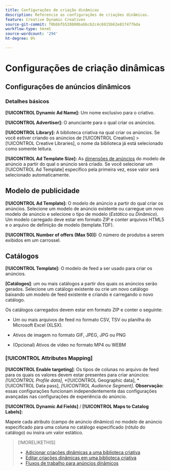 ```yaml
---
title: Configurações de criação dinâmicas
description: Referencie as configurações de criações dinâmicas.
feature: Creative Dynamic Creatives
source-git-commit: f0bbbfb528000babbcb2c4c6915b62e81f477bda
workflow-type: tm+mt
source-wordcount: '294'
ht-degree: 0%

---
```


# Configurações de criação dinâmicas

<!-- add a description -->

<!-- This looks the same for me for either HTML5 type as of 9/24:

## Dynamic ad settings for static HTML5 ads {#dynamic-ad-settings-static-html5}

### Basic Details

**[!UICONTROL Advertiser]:** The advertiser for which to create the ads.

**[!UICONTROL Library]:** The creative library in which to create the ads.

**[!UICONTROL Dynamic Ad Name]:** A unique name for the creative.

**[!UICONTROL Ad Template Size]:** The ad dimensions for the ad template from which to create the ad. If you first select a specific [!UICONTROL Ad Template], then this value is automatically selected.

**[!UICONTROL Ad Template Type]:** The type of ad template from which to create the ad: *[!UICONTROL Static HTML5]* or *[!UICONTROL Dynamic HTML5]*.  If you first select a specific [!UICONTROL Ad Template], then this value is automatically selected.

**[!UICONTROL Ad Template]:** The ad template from which to create the ad.

**[!UICONTROL clickURL]:** A valid landing page URL to which users are redirected when they click the ad.

### [!UICONTROL Attributes Details]

-->

## Configurações de anúncios dinâmicos<!-- for dynamic HTML5 ads {#dynamic-ad-settings-dynamic-html5}-->

<!-- add a description -->

### Detalhes básicos

**[!UICONTROL Dynamic Ad Name]:** Um nome exclusivo para o criativo.

**[!UICONTROL Advertiser]:** O anunciante para o qual criar os anúncios.

**[!UICONTROL Library]:** A biblioteca criativa na qual criar os anúncios. Se você estiver criando os anúncios de [!UICONTROL Creatives] > [!UICONTROL Creative Libraries], o nome da biblioteca já está selecionado como somente leitura.

**[!UICONTROL Ad Template Size]:** As [dimensões de anúncios](/help/creative/creative-libraries/creative-sizes.md) do modelo de anúncio a partir do qual o anúncio será criado. Se você selecionar um [!UICONTROL Ad Template] específico pela primeira vez, esse valor será selecionado automaticamente.

## Modelo de publicidade

**[!UICONTROL Ad Template]:** O modelo de anúncio a partir do qual criar os anúncios. Selecione um modelo de anúncio existente ou carregue um novo modelo de anúncio e selecione o tipo de modelo (*Estático* ou *Dinâmico*). Um modelo carregado deve estar em formato ZIP e conter arquivos HTML5 e o arquivo de definição de modelo (template.TDF). <!-- Need to add more specs for that -->

**[!UICONTROL Number of offers (Max 50)]:** O número de produtos a serem exibidos em um carrossel.

## Catálogos

**[!UICONTROL Template]:** O modelo de feed a ser usado para criar os anúncios.

**\[Catálogos\]**: um ou mais catálogos a partir dos quais os anúncios serão gerados. Selecione um catálogo existente ou crie um novo catálogo baixando um modelo de feed existente e criando e carregando o novo catálogo.

Os catálogos carregados devem estar em formato ZIP e conter o seguinte:

* Um ou mais arquivos de feed no formato CSV, TSV ou planilha do Microsoft Excel (XLSX).<!-- Need to add more specs for that -->

* Ativos de imagem no formato GIF, JPEG, JPG ou PNG

* (Opcional) Ativos de vídeo no formato MP4 ou WEBM

### [!UICONTROL Attributes Mapping]

**[!UICONTROL Enable targeting]**: <!-- "targeting options/filters," but I don't think this means user targeting since that is set in the experience/ad on DSP -->Os tipos de colunas no arquivo de feed para os quais os valores devem estar presentes para criar anúncios: *[!UICONTROL Profile data]*, *[!UICONTROL Geographic data], *[!UICONTROL Data pass], *[!UICONTROL Audience Segment]*.  **Observação:** essas configurações funcionam independentemente das configurações avançadas nas configurações de experiência do anúncio.<!-- Clarify what qualifies for each, and explain more -->

**[!UICONTROL Dynamic Ad Fields]** / **[!UICONTROL Maps to Catalog Labels]:**

Mapeie cada atributo (campo de anúncio dinâmico) no modelo de anúncio especificado para uma coluna no catálogo especificado (rótulo do catálogo) ou insira um valor estático.

>[!MORELIKETHIS]
>
>* [Adicionar criações dinâmicas a uma biblioteca criativa](creative-add-dynamic.md)
>* [Editar criações dinâmicas em uma biblioteca criativa](creative-edit-dynamic.md)
>* [Fluxos de trabalho para anúncios dinâmicos](/help/creative/introduction/workflow-dynamic-ads.md)
